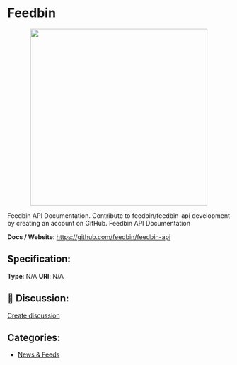 # Feedbin
<p align="center">
    <img width="400" src="https://raw.githubusercontent.com/apis-list/apis-list/apis/feedbin/logo_256x256.png" />
</p>

Feedbin API Documentation. Contribute to feedbin/feedbin-api development by creating an account on GitHub. Feedbin API Documentation

**Docs / Website**: https://github.com/feedbin/feedbin-api

## Specification:
**Type**:  N/A 
**URI**:  N/A 

## 💬 Discussion:
[Create discussion](link)

## Categories:
- [News & Feeds](https://github.com/apis-list/apis-list#news-and-feeds)






